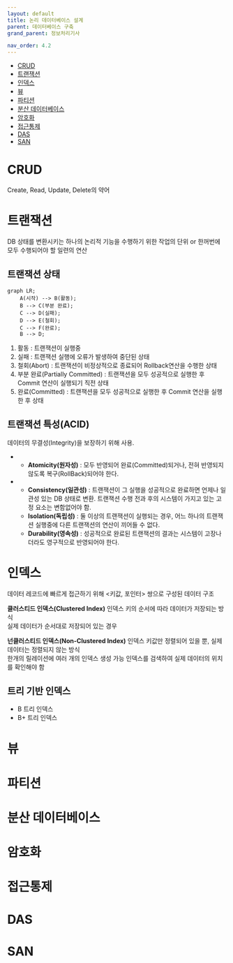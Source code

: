 ```yaml
---
layout: default
title: 논리 데이터베이스 설계
parent: 데이터베이스 구축
grand_parent: 정보처리기사

nav_order: 4.2
---
```


- [CRUD](#CRUD)
- [트랜잭션](#트랜잭션)
- [인덱스](#인덱스)
- [뷰](#뷰)
- [파티션](#파티션)
- [분산 데이터베이스](#분산-데이터베이스)
- [암호화](#암호화)
- [접근통제](#접근통제)
- [DAS](#DAS)
- [SAN](#SAN)

# CRUD
Create, Read, Update, Delete의 약어

# 트랜잭션
DB 상태를 변환시키는 하나의 논리적 기능을 수행하기 위한 작업의 단위 or 한꺼번에 모두 수행되어야 할 일련의 연산

## 트랜잭션 상태
```mermaid
graph LR;
    A(시작) --> B(활동);
    B --> C(부분 완료);
    C --> D(실패);
    D --> E(철회);
    C --> F(완료);
    B --> D;
```
1. 활동 : 트랜잭션이 실행중
2. 실패 : 트랜잭션 실행에 오류가 발생하여 중단된 상태
3. 철회(Abort) : 트랜잭션이 비정상적으로 종료되어 Rollback연산을 수행한 상태
4. 부분 완료(Partially Committed) : 트랜잭션을 모두 성공적으로 실행한 후 Commit 연산이 실행되기 직전 상태
5. 완료(Committed) : 트랜잭션을 모두 성공적으로 실행한 후 Commit 연산을 실행한 후 상태

## 트랜잭션 특성(ACID)
데이터의 무결성(Integrity)을 보장하기 위해 사용.
- - **Atomicity(원자성)** : 모두 반영되어 완료(Committed)되거나, 전혀 반영되지 않도록 복구(RollBack)되어야 한다.
- - **Consistency(일관성)** : 트랜잭션이 그 실행을 성공적으로 완료하면 언제나 일관성 있는 DB 상태로 변환. 트랜잭션 수행 전과 후의 시스템이 가지고 있는 고정 요소는 변함없어야 함.
  - **Isolation(독립성)** : 둘 이상의 트랜잭션이 실행되는 경우, 어느 하나의 트랜잭션 실행중에 다른 트랜잭션의 연산이 끼어들 수 없다.
  - **Durability(영속성)** : 성공적으로 완료된 트랜잭션의 결과는 시스템이 고장나더라도 영구적으로 반영되어야 한다.

# 인덱스
데이터 레코드에 빠르게 접근하기 위해 <키값, 포인터> 쌍으로 구성된 데이터 구조

**클러스티드 인덱스(Clustered Index)**
인덱스 키의 순서에 따라 데이터가 저장되는 방식  
실제 데이터가 순서대로 저장되어 있는 경우

**넌클러스티드 인덱스(Non-Clustered Index)**
인덱스 키값만 정렬되어 있을 뿐, 실제 데이터는 정렬되지 않는 방식  
한개의 릴레이션에 여러 개의 인덱스 생성 가능
인덱스를 검색하여 실제 데이터의 위치를 확인해야 함

## 트리 기반 인덱스

- B 트리 인덱스
- B+ 트리 인덱스

# 뷰

# 파티션

# 분산 데이터베이스

# 암호화

# 접근통제

# DAS

# SAN

